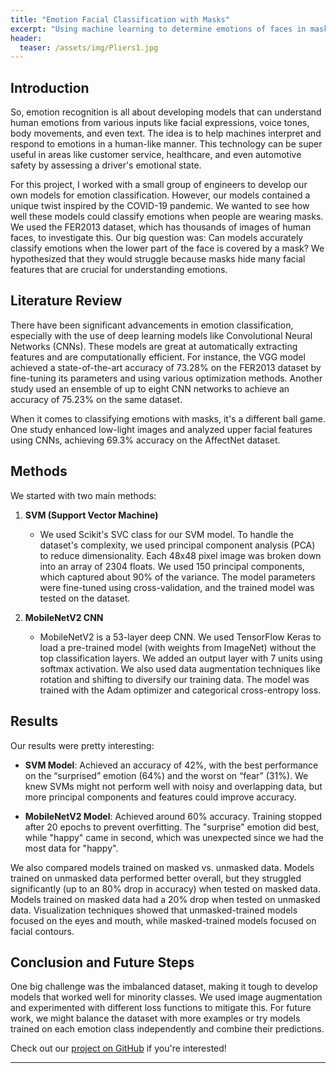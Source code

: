 ```yaml
---
title: "Emotion Facial Classification with Masks"
excerpt: "Using machine learning to determine emotions of faces in masks."
header:
  teaser: /assets/img/Pliers1.jpg
---
```


## Introduction

So, emotion recognition is all about developing models that can understand human emotions from various inputs like facial expressions, voice tones, body movements, and even text. The idea is to help machines interpret and respond to emotions in a human-like manner. This technology can be super useful in areas like customer service, healthcare, and even automotive safety by assessing a driver's emotional state.

For this project, I worked with a small group of engineers to develop our own models for emotion classification. However, our models contained a unique twist inspired by the COVID-19 pandemic. We wanted to see how well these models could classify emotions when people are wearing masks. We used the FER2013 dataset, which has thousands of images of human faces, to investigate this. Our big question was: Can models accurately classify emotions when the lower part of the face is covered by a mask? We hypothesized that they would struggle because masks hide many facial features that are crucial for understanding emotions.

## Literature Review

There have been significant advancements in emotion classification, especially with the use of deep learning models like Convolutional Neural Networks (CNNs). These models are great at automatically extracting features and are computationally efficient. For instance, the VGG model achieved a state-of-the-art accuracy of 73.28% on the FER2013 dataset by fine-tuning its parameters and using various optimization methods. Another study used an ensemble of up to eight CNN networks to achieve an accuracy of 75.23% on the same dataset.

When it comes to classifying emotions with masks, it's a different ball game. One study enhanced low-light images and analyzed upper facial features using CNNs, achieving 69.3% accuracy on the AffectNet dataset.

## Methods

We started with two main methods:

1. **SVM (Support Vector Machine)**
   - We used Scikit's SVC class for our SVM model. To handle the dataset's complexity, we used principal component analysis (PCA) to reduce dimensionality. Each 48x48 pixel image was broken down into an array of 2304 floats. We used 150 principal components, which captured about 90% of the variance. The model parameters were fine-tuned using cross-validation, and the trained model was tested on the dataset.

2. **MobileNetV2 CNN**
   - MobileNetV2 is a 53-layer deep CNN. We used TensorFlow Keras to load a pre-trained model (with weights from ImageNet) without the top classification layers. We added an output layer with 7 units using softmax activation. We also used data augmentation techniques like rotation and shifting to diversify our training data. The model was trained with the Adam optimizer and categorical cross-entropy loss.

## Results

Our results were pretty interesting:

- **SVM Model**: Achieved an accuracy of 42%, with the best performance on the “surprised” emotion (64%) and the worst on “fear” (31%). We knew SVMs might not perform well with noisy and overlapping data, but more principal components and features could improve accuracy.

- **MobileNetV2 Model**: Achieved around 60% accuracy. Training stopped after 20 epochs to prevent overfitting. The "surprise" emotion did best, while "happy" came in second, which was unexpected since we had the most data for "happy".

We also compared models trained on masked vs. unmasked data. Models trained on unmasked data performed better overall, but they struggled significantly (up to an 80% drop in accuracy) when tested on masked data. Models trained on masked data had a 20% drop when tested on unmasked data. Visualization techniques showed that unmasked-trained models focused on the eyes and mouth, while masked-trained models focused on facial contours.

## Conclusion and Future Steps

One big challenge was the imbalanced dataset, making it tough to develop models that worked well for minority classes. We used image augmentation and experimented with different loss functions to mitigate this. For future work, we might balance the dataset with more examples or try models trained on each emotion class independently and combine their predictions.

Check out our [project on GitHub](https://github.com/wal627/EmotionDetection) if you're interested!

---
